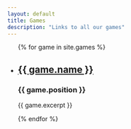 ```yaml
---
layout: default
title: Games
description: "Links to all our games"
---
```


<ul>
  {% for game in site.games %}
    <li>
      <h2><a href="{{ game.url }}">{{ game.name }}</a></h2>
      <h3>{{ game.position }}</h3>
      <p>{{ game.excerpt }}</p>
    </li>
  {% endfor %}
</ul>